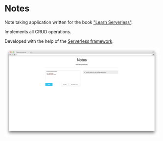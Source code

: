 # Notes
Note taking application written for the book ["Learn Serverless"](http://learnserverless.com).

Implements all CRUD operations.

Developed with the help of the [Serverless framework](http://serverless.com).

![Notes Screenshot](screenshot-1.png)
